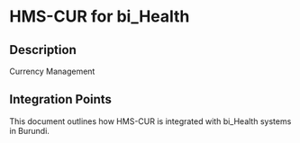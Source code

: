 # HMS-CUR for bi_Health

## Description

Currency Management

## Integration Points

This document outlines how HMS-CUR is integrated with bi_Health systems in Burundi.

